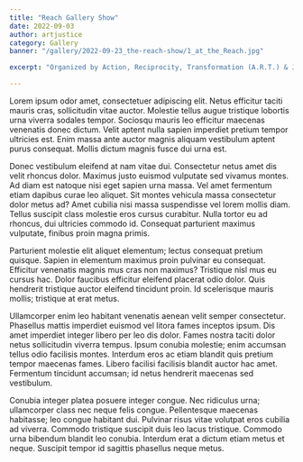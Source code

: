 ```yaml
---
title: "Reach Gallery Show"
date: 2022-09-03
author: artjustice
category: Gallery
banner: "/gallery/2022-09-23_the-reach-show/1_at_the_Reach.jpg"

excerpt: "Organized by Action, Reciprocity, Transformation (A.R.T.) & Justice, a research team based out of the UBC School of Nursing, working in partnership with Correctional Service of Canada. Created by anonymous artists & storytellers in prison across BC."

---
```


Lorem ipsum odor amet, consectetuer adipiscing elit. Netus efficitur taciti mauris cras, sollicitudin vitae auctor. Molestie tellus augue tristique lobortis urna viverra sodales tempor. Sociosqu mauris leo efficitur maecenas venenatis donec dictum. Velit aptent nulla sapien imperdiet pretium tempor ultricies est. Enim massa ante auctor magnis aliquam vestibulum aptent purus consequat. Mollis dictum magnis fusce dui urna est.

Donec vestibulum eleifend at nam vitae dui. Consectetur netus amet dis velit rhoncus dolor. Maximus justo euismod vulputate sed vivamus montes. Ad diam est natoque nisi eget sapien urna massa. Vel amet fermentum etiam dapibus curae leo aliquet. Sit montes vehicula massa consectetur dolor metus ad? Amet cubilia nisi massa suspendisse vel lorem mollis diam. Tellus suscipit class molestie eros cursus curabitur. Nulla tortor eu ad rhoncus, dui ultricies commodo id. Consequat parturient maximus vulputate, finibus proin magna primis.

Parturient molestie elit aliquet elementum; lectus consequat pretium quisque. Sapien in elementum maximus proin pulvinar eu consequat. Efficitur venenatis magnis mus cras non maximus? Tristique nisl mus eu cursus hac. Dolor faucibus efficitur eleifend placerat odio dolor. Quis hendrerit tristique auctor eleifend tincidunt proin. Id scelerisque mauris mollis; tristique at erat metus.

Ullamcorper enim leo habitant venenatis aenean velit semper consectetur. Phasellus mattis imperdiet euismod vel litora fames inceptos ipsum. Dis amet imperdiet integer libero per leo dis dolor. Fames nostra taciti dolor netus sollicitudin viverra tempus. Ipsum conubia molestie; enim accumsan tellus odio facilisis montes. Interdum eros ac etiam blandit quis pretium tempor maecenas fames. Libero facilisi facilisis blandit auctor hac amet. Fermentum tincidunt accumsan; id netus hendrerit maecenas sed vestibulum.

Conubia integer platea posuere integer congue. Nec ridiculus urna; ullamcorper class nec neque felis congue. Pellentesque maecenas habitasse; leo congue habitant dui. Pulvinar risus vitae volutpat eros cubilia ad viverra. Commodo tristique suscipit duis leo lacus tristique. Commodo urna bibendum blandit leo conubia. Interdum erat a dictum etiam metus et neque. Suscipit tempor id sagittis phasellus neque metus.